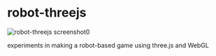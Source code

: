 robot-threejs
=============

![robot-threejs screenshot0](https://raw.github.com/wfwalker/robot-threejs/master/images/screenshot.png)

experiments in making a robot-based game using three.js and WebGL
